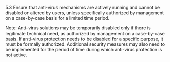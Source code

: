 5.3 Ensure that anti-virus mechanisms 
are actively running and cannot be 
disabled or altered by users, unless 
specifically authorized by management 
on a case-by-case basis for a limited 
time period. 

Note: Anti-virus solutions may be 
temporarily disabled only if there is 
legitimate technical need, as authorized 
by management on a case-by-case 
basis. If anti-virus protection needs to be 
disabled for a specific purpose, it must 
be formally authorized. Additional 
security measures may also need to be 
implemented for the period of time during 
which anti-virus protection is not active. 


